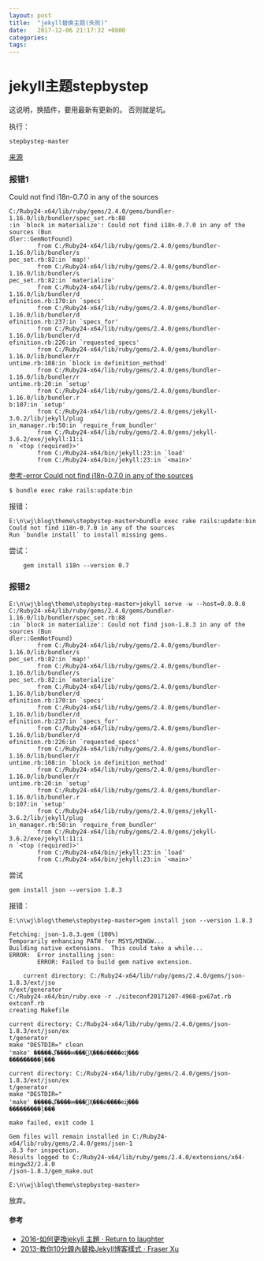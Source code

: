 ```yaml
---
layout: post
title:  "jekyll替换主题(失败)"
date:   2017-12-06 21:17:32 +0800
categories:  
tags: 
---
```


# jekyll主题stepbystep #

这说明，换插件，要用最新有更新的。
否则就是坑。

执行：
	
	stepbystep-master


[来源](https://github.com/jokinkuang/stepbystep#stepbystep)

### 报错1 ###

Could not find i18n-0.7.0 in any of the sources 

	C:/Ruby24-x64/lib/ruby/gems/2.4.0/gems/bundler-1.16.0/lib/bundler/spec_set.rb:88
	:in `block in materialize': Could not find i18n-0.7.0 in any of the sources (Bun
	dler::GemNotFound)
	        from C:/Ruby24-x64/lib/ruby/gems/2.4.0/gems/bundler-1.16.0/lib/bundler/s
	pec_set.rb:82:in `map!'
	        from C:/Ruby24-x64/lib/ruby/gems/2.4.0/gems/bundler-1.16.0/lib/bundler/s
	pec_set.rb:82:in `materialize'
	        from C:/Ruby24-x64/lib/ruby/gems/2.4.0/gems/bundler-1.16.0/lib/bundler/d
	efinition.rb:170:in `specs'
	        from C:/Ruby24-x64/lib/ruby/gems/2.4.0/gems/bundler-1.16.0/lib/bundler/d
	efinition.rb:237:in `specs_for'
	        from C:/Ruby24-x64/lib/ruby/gems/2.4.0/gems/bundler-1.16.0/lib/bundler/d
	efinition.rb:226:in `requested_specs'
	        from C:/Ruby24-x64/lib/ruby/gems/2.4.0/gems/bundler-1.16.0/lib/bundler/r
	untime.rb:108:in `block in definition_method'
	        from C:/Ruby24-x64/lib/ruby/gems/2.4.0/gems/bundler-1.16.0/lib/bundler/r
	untime.rb:20:in `setup'
	        from C:/Ruby24-x64/lib/ruby/gems/2.4.0/gems/bundler-1.16.0/lib/bundler.r
	b:107:in `setup'
	        from C:/Ruby24-x64/lib/ruby/gems/2.4.0/gems/jekyll-3.6.2/lib/jekyll/plug
	in_manager.rb:50:in `require_from_bundler'
	        from C:/Ruby24-x64/lib/ruby/gems/2.4.0/gems/jekyll-3.6.2/exe/jekyll:11:i
	n `<top (required)>'
	        from C:/Ruby24-x64/bin/jekyll:23:in `load'
	        from C:/Ruby24-x64/bin/jekyll:23:in `<main>'



[参考-error Could not find i18n-0.7.0 in any of the sources
](https://stackoverflow.com/questions/27686613/error-could-not-find-i18n-0-7-0-in-any-of-the-sources)

	$ bundle exec rake rails:update:bin

报错：

	E:\n\wj\blog\theme\stepbystep-master>bundle exec rake rails:update:bin
	Could not find i18n-0.7.0 in any of the sources
	Run `bundle install` to install missing gems.
	
尝试： 
	
		gem install i18n --version 0.7
	
### 报错2 ###
	
	E:\n\wj\blog\theme\stepbystep-master>jekyll serve -w --host=0.0.0.0
	C:/Ruby24-x64/lib/ruby/gems/2.4.0/gems/bundler-1.16.0/lib/bundler/spec_set.rb:88
	:in `block in materialize': Could not find json-1.8.3 in any of the sources (Bun
	dler::GemNotFound)
	        from C:/Ruby24-x64/lib/ruby/gems/2.4.0/gems/bundler-1.16.0/lib/bundler/s
	pec_set.rb:82:in `map!'
	        from C:/Ruby24-x64/lib/ruby/gems/2.4.0/gems/bundler-1.16.0/lib/bundler/s
	pec_set.rb:82:in `materialize'
	        from C:/Ruby24-x64/lib/ruby/gems/2.4.0/gems/bundler-1.16.0/lib/bundler/d
	efinition.rb:170:in `specs'
	        from C:/Ruby24-x64/lib/ruby/gems/2.4.0/gems/bundler-1.16.0/lib/bundler/d
	efinition.rb:237:in `specs_for'
	        from C:/Ruby24-x64/lib/ruby/gems/2.4.0/gems/bundler-1.16.0/lib/bundler/d
	efinition.rb:226:in `requested_specs'
	        from C:/Ruby24-x64/lib/ruby/gems/2.4.0/gems/bundler-1.16.0/lib/bundler/r
	untime.rb:108:in `block in definition_method'
	        from C:/Ruby24-x64/lib/ruby/gems/2.4.0/gems/bundler-1.16.0/lib/bundler/r
	untime.rb:20:in `setup'
	        from C:/Ruby24-x64/lib/ruby/gems/2.4.0/gems/bundler-1.16.0/lib/bundler.r
	b:107:in `setup'
	        from C:/Ruby24-x64/lib/ruby/gems/2.4.0/gems/jekyll-3.6.2/lib/jekyll/plug
	in_manager.rb:50:in `require_from_bundler'
	        from C:/Ruby24-x64/lib/ruby/gems/2.4.0/gems/jekyll-3.6.2/exe/jekyll:11:i
	n `<top (required)>'
	        from C:/Ruby24-x64/bin/jekyll:23:in `load'
	        from C:/Ruby24-x64/bin/jekyll:23:in `<main>'

尝试

	gem install json --version 1.8.3

报错：

	E:\n\wj\blog\theme\stepbystep-master>gem install json --version 1.8.3

	Fetching: json-1.8.3.gem (100%)
	Temporarily enhancing PATH for MSYS/MINGW...
	Building native extensions.  This could take a while...
	ERROR:  Error installing json:
	        ERROR: Failed to build gem native extension.
	
	    current directory: C:/Ruby24-x64/lib/ruby/gems/2.4.0/gems/json-1.8.3/ext/jso
	n/ext/generator
	C:/Ruby24-x64/bin/ruby.exe -r ./siteconf20171207-4968-px67at.rb extconf.rb
	creating Makefile
	
	current directory: C:/Ruby24-x64/lib/ruby/gems/2.4.0/gems/json-1.8.3/ext/json/ex
	t/generator
	make "DESTDIR=" clean
	'make' �����ڲ����ⲿ���Ҳ���ǿ����еĳ���
	���������ļ���
	
	current directory: C:/Ruby24-x64/lib/ruby/gems/2.4.0/gems/json-1.8.3/ext/json/ex
	t/generator
	make "DESTDIR="
	'make' �����ڲ����ⲿ���Ҳ���ǿ����еĳ���
	���������ļ���
	
	make failed, exit code 1
	
	Gem files will remain installed in C:/Ruby24-x64/lib/ruby/gems/2.4.0/gems/json-1
	.8.3 for inspection.
	Results logged to C:/Ruby24-x64/lib/ruby/gems/2.4.0/extensions/x64-mingw32/2.4.0
	/json-1.8.3/gem_make.out
	
	E:\n\wj\blog\theme\stepbystep-master>

放弃。 




#### 参考 ####

* [2016-如何更換jekyll 主題 · Return to laughter](https://blog.jxtsai.info/2016/10/31/jekyll-theme/)
* [2013-教你10分鐘內替換Jekyll博客樣式 · Fraser Xu](https://fraserxu.me/2013/06/02/change-jekyll-blog-layout-in-ten-minutes/)